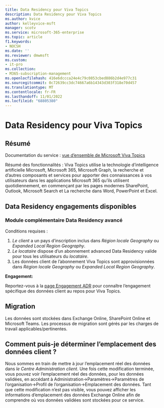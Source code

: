 ```yaml
---
title: Data Residency pour Viva Topics
description: Data Residency pour Viva Topics
ms.author: kvice
author: kelleyvice-msft
manager: scotv
ms.service: microsoft-365-enterprise
ms.topic: article
f1.keywords:
- NOCSH
ms.date: ''
ms.reviewer: dmwmsft
ms.custom:
- it-pro
ms.collection:
- M365-subscription-management
ms.openlocfilehash: 416e6dccca24e4c79c0853cbed886b2d4e977c31
ms.sourcegitcommit: 0c72639cc3dc74667a6b14343d303f318e70d457
ms.translationtype: MT
ms.contentlocale: fr-FR
ms.lasthandoff: 11/01/2022
ms.locfileid: "68805380"
---
```

# <a name="data-residency-for-viva-topics"></a>Data Residency pour Viva Topics

## <a name="summary"></a>Résumé

Documentation du service : [vue d’ensemble de Microsoft Viva Topics](/viva/topics/topic-experiences-overview)

Résumé des fonctionnalités : Viva Topics utilise la technologie d’intelligence artificielle Microsoft, Microsoft 365, Microsoft Graph, la recherche et d’autres composants et services pour apporter des connaissances à vos utilisateurs dans les applications Microsoft 365 qu’ils utilisent quotidiennement, en commençant par les pages modernes SharePoint, Outlook, Microsoft Search et La recherche dans Word, PowerPoint et Excel.

## <a name="data-residency-commitments-available"></a>Data Residency engagements disponibles

### <a name="advanced-data-residency-add-on"></a>Module complémentaire Data Residency avancé

Conditions requises :

1. _Le client_ a un pays d’inscription inclus dans _Région locale Geography_ ou _Expanded Local Region Geography_.
1. _Le locataire_ dispose d’un abonnement advanced Data Residency valide pour tous les utilisateurs du _locataire_.
1. Les données client de l’abonnement Viva Topics sont approvisionnées dans _Région locale Geography_ ou _Expanded Local Region Geography_.

**Engagement:**

Reportez-vous à la [page Engagement ADR](m365-dr-commitments.md#viva-topics) pour connaître l’engagement spécifique des données client au repos pour Viva Topics.

## <a name="migration"></a>Migration

Les données sont stockées dans Exchange Online, SharePoint Online et Microsoft Teams.  Les processus de migration sont gérés par les charges de travail applicables/pertinentes.

## <a name="how-can-i-determine-customer-data-location"></a>Comment puis-je déterminer l’emplacement des données client ?

Nous sommes en train de mettre à jour l’emplacement réel des données dans _le Centre Administration client_.  Une fois cette modification terminée, vous pouvez voir l’emplacement réel des données, pour les données validées, en accédant à Administration->Paramètres->Paramètres de l’organisation->Profil de l’organisation->Emplacement des données.  Tant que cette modification n’est pas visible, vous pouvez afficher les informations d’emplacement des données Exchange Online afin de comprendre où vos données validées sont stockées pour ce service.
